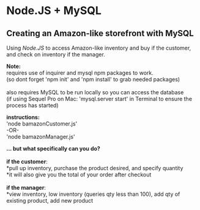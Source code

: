 # Node.JS + MySQL
## Creating an Amazon-like storefront with MySQL
Using *Node.JS* to access Amazon-like inventory and buy if the customer, and check on inventory if the manager. 

**Note:**<br> 
requires use of inquirer and mysql npm packages to work.<br>
(so dont forget 'npm init' and 'npm install' to grab needed packages)<br><br>
also requires MySQL to be run locally so you can access the database<br>
(if using Sequel Pro on Mac: 'mysql.server start' in Terminal to ensure the process has started)

**instructions:**<br>
'node bamazonCustomer.js'<br>
-OR-<br>
'node bamazonManager.js'<br>
 

**... but what specifically can you do?**<br><br>
**if the customer**:<br>
*pull up inventory, purchase the product desired, and specify quantity<br>
*it will also give you the total of your order after checkout<br><br>
**if the manager**:<br>
*view inventory, low inventory (queries qty less than 100), add qty of existing product, add new product

